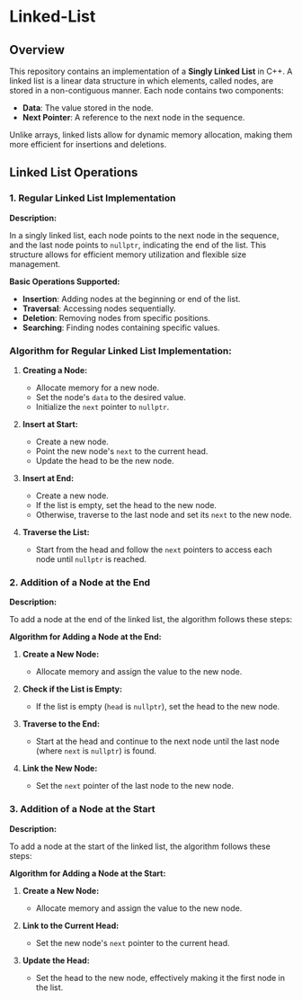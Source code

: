 # Linked-List 
## Overview

This repository contains an implementation of a **Singly Linked List** in C++. A linked list is a linear data structure in which elements, called nodes, are stored in a non-contiguous manner. Each node contains two components:
- **Data**: The value stored in the node.
- **Next Pointer**: A reference to the next node in the sequence.

Unlike arrays, linked lists allow for dynamic memory allocation, making them more efficient for insertions and deletions.

## Linked List Operations

### 1. Regular Linked List Implementation

**Description:**

In a singly linked list, each node points to the next node in the sequence, and the last node points to `nullptr`, indicating the end of the list. This structure allows for efficient memory utilization and flexible size management.

**Basic Operations Supported:**
- **Insertion**: Adding nodes at the beginning or end of the list.
- **Traversal**: Accessing nodes sequentially.
- **Deletion**: Removing nodes from specific positions.
- **Searching**: Finding nodes containing specific values.

### Algorithm for Regular Linked List Implementation:

1. **Creating a Node:**
   - Allocate memory for a new node.
   - Set the node's `data` to the desired value.
   - Initialize the `next` pointer to `nullptr`.

2. **Insert at Start:**
   - Create a new node.
   - Point the new node's `next` to the current head.
   - Update the head to be the new node.

3. **Insert at End:**
   - Create a new node.
   - If the list is empty, set the head to the new node.
   - Otherwise, traverse to the last node and set its `next` to the new node.

4. **Traverse the List:**
   - Start from the head and follow the `next` pointers to access each node until `nullptr` is reached.

### 2. Addition of a Node at the End

**Description:**

To add a node at the end of the linked list, the algorithm follows these steps:

**Algorithm for Adding a Node at the End:**

1. **Create a New Node:**
   - Allocate memory and assign the value to the new node.

2. **Check if the List is Empty:**
   - If the list is empty (`head` is `nullptr`), set the head to the new node.

3. **Traverse to the End:**
   - Start at the head and continue to the next node until the last node (where `next` is `nullptr`) is found.

4. **Link the New Node:**
   - Set the `next` pointer of the last node to the new node.

### 3. Addition of a Node at the Start

**Description:**

To add a node at the start of the linked list, the algorithm follows these steps:

**Algorithm for Adding a Node at the Start:**

1. **Create a New Node:**
   - Allocate memory and assign the value to the new node.

2. **Link to the Current Head:**
   - Set the new node's `next` pointer to the current head.

3. **Update the Head:**
   - Set the head to the new node, effectively making it the first node in the list.
